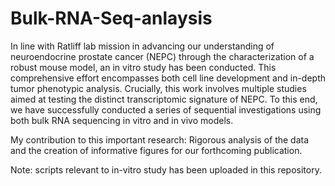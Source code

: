# Bulk-RNA-Seq-anlaysis 

In line with Ratliff lab mission in advancing our understanding of neuroendocrine prostate cancer (NEPC) through the characterization of a robust mouse model, an in vitro study has been conducted.  This comprehensive effort encompasses both cell line development and in-depth tumor phenotypic analysis. Crucially, this work involves multiple studies aimed at testing the distinct transcriptomic signature of NEPC. To this end, we have successfully conducted a series of sequential investigations using both bulk RNA sequencing in vitro and in vivo models. 

My contribution to this important research: Rigorous analysis of the data and the creation of informative figures for our forthcoming publication. 

Note: scripts relevant to in-vitro study has been uploaded in this repository. 
